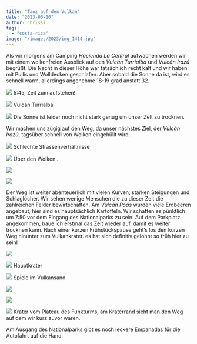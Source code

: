 ```yaml
---
title: "Tanz auf dem Vulkan"
date: "2023-06-10"
author: chrissi
tags: 
  - "costa-rica"
image: "/images/2023/img_1414.jpg"
---
```


Als wir morgens am Camping _Hacienda La Central_ aufwachen werden wir mit einem wolkenfreien Ausblick auf den _Vulcán Turrialba_ und _Vulcán Irazú_ begrüßt. Die Nacht in dieser Höhe war tatsächlich recht kalt und wir haben mit Pullis und Wolldecken geschlafen. Aber sobald die Sonne da ist, wird es schnell warm, allerdings angenehme 18-19 grad anstatt 32.

![](/images/2023/img_1403.jpg?w=1024)
5:45, Zeit zum aufstehen!

![](/images/2023/img_1405.jpg?w=1024)
Vulcán Turrialba

![](/images/2023/img_1410.jpg?w=1024)
Die Sonne ist leider noch nicht stark genug um unser Zelt zu trocknen.

Wir machen uns zügig auf den Weg, da unser nächstes Ziel, der _Vulcán Irazú_, tagsüber schnell von Wolken eingehüllt wird.

![](/images/2023/img_1414.jpg?w=768)
Schlechte Strassenverhältnisse

![](/images/2023/img_1420.jpg?w=1024)
Über den Wolken..

![](/images/2023/img_4653.jpg?w=1024)

![](/images/2023/img_1433.jpg?w=1024)

Der Weg ist weiter abenteuerlich mit vielen Kurven, starken Steigungen und Schlaglöcher. Wir sehen wenige Menschen die zu dieser Zeit die zahlreichen Felder bewirtschaften. Am _Vulcán Poás_ wurden viele Erdbeeren angebaut, hier sind es hauptsächlich Kartoffeln. Wir schaffen es pünktlich um 7:50 vor dem Eingang des Nationalparks zu sein. Auf dem Parkplatz angekommen, baue ich erstmal das Zelt wieder auf, damit es weiter trocknen kann. Nach einer kurzen Frühstückspause geht‘s los den kurzen Weg hinunter zum Vulkankrater. es hat sich definitiv gelohnt so früh hier zu sein!

![](/images/2023/img_1446.jpg?w=1024)

![](/images/2023/img_1454.jpg?w=1024)
Hauptkrater

![](/images/2023/img_4680.jpg?w=1024)
Spiele im Vulkansand

![](/images/2023/img_1465.jpg?w=768)

![](/images/2023/img_1461.jpg?w=1024)

![](/images/2023/img_1472.jpg?w=1024)
Krater vom Plateau des Funkturms, am Kraterrand sieht man den Weg auf dem wir kurz zuvor waren.

Am Ausgang des Nationalparks gibt es noch leckere Empanadas für die Autofahrt auf die Hand.

